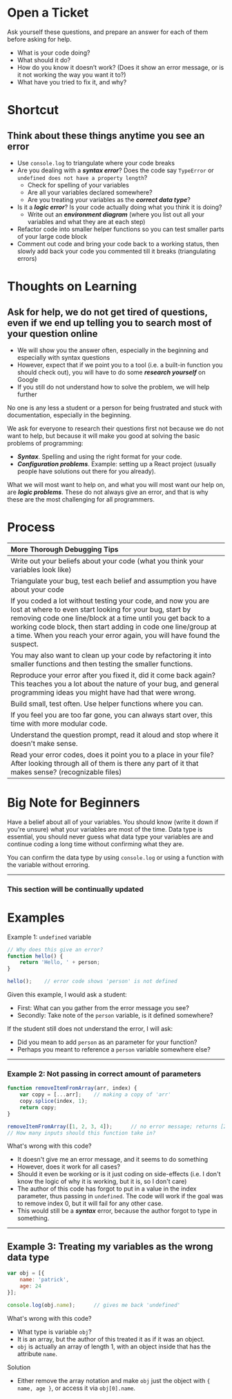 # Open a Ticket
Ask yourself these questions, and prepare an answer for each of them before asking for help.

* What is your code doing? 
* What should it do?
* How do you know it doesn’t work? (Does it show an error message, or is it not working the way you want it to?)
* What have you tried to fix it, and why?

# Shortcut 
## Think about these things anytime you see an error
* Use `console.log` to triangulate where your code breaks
* Are you dealing with a ***syntax error***? Does the code say `TypeError` or `undefined does not have a property length`?
    * Check for spelling of your variables
    * Are all your variables declared somewhere?
    * Are you treating your variables as the ***correct data type***?
* Is it a ***logic error***? Is your code actually doing what you think it is doing?
    * Write out an ***environment diagram*** (where you list out all your variables and what they are at each step)
* Refactor code into smaller helper functions so you can test smaller parts of your large code block
* Comment out code and bring your code back to a working status, then slowly add back your code you commented till it breaks (triangulating errors)


# Thoughts on Learning

## Ask for help, we do not get tired of questions, even if we end up telling you to search most of your question online
* We will show you the answer often, especially in the beginning and especially with syntax questions
* However, expect that if we point you to a tool (i.e. a built-in function you should check out), you will have to do some ***research yourself*** on Google
* If you still do not understand how to solve the problem, we will help further

No one is any less a student or a person for being frustrated and stuck with documentation, 
especially in the beginning. 

We ask for everyone to research their questions first not because we do not want to help, but because it will make you good at solving the basic problems of programming:

* ***Syntax***. Spelling and using the right format for your code.
*  ***Configuration problems***. Example: setting up a React project (usually people have solutions out there for you already).

What we will most want to help on, and what you will most want our help on, are ***logic problems***. These do not
always give an error, and that is why these are the most challenging for all programmers.


# Process 


| More Thorough Debugging Tips       | 
| :------------- |
| Write out your beliefs about your code (what you think your variables look like) | 
| Triangulate your bug, test each belief and assumption you have about your code   | 
| If you coded a lot without testing your code, and now you are lost at where to even start looking for your bug, start by removing code one line/block at a time until you get back to a working code block, then start adding in code one line/group at a time. When you reach your error again, you will have found the suspect. |
| You may also want to clean up your code by refactoring it into smaller functions and then testing the smaller functions. |
| Reproduce your error after you fixed it, did it come back again? This teaches you a lot about the nature of your bug, and general programming ideas you might have had that were wrong. |
| Build small, test often. Use helper functions where you can. |
| If you feel you are too far gone, you can always start over, this time with more modular code. |
| Understand the question prompt, read it aloud and stop where it doesn't make sense. |
| Read your error codes, does it point you to a place in your file? After looking through all of them is there any part of it that makes sense? (recognizable files) |


# Big Note for Beginners
Have a belief about all of your variables. You should know (write it down if you're unsure) what your variables are most of the time.
Data type is essential, you should never guess what data type your variables are and continue coding a long time without confirming what they are. 

You can confirm the data type by using `console.log` or using a function with the variable without erroring.


---
### This section will be continually updated
# Examples


Example 1: `undefined` variable

```javascript
// Why does this give an error?
function hello() {
    return 'Hello, ' + person;
}

hello();    // error code shows 'person' is not defined
```

Given this example, I would ask a student:
* First: What can you gather from the error message you see?
* Secondly: Take note of the `person` variable, is it defined somewhere?

If the student still does not understand the error, I will ask:
* Did you mean to add `person` as an parameter for your function?
* Perhaps you meant to reference a `person` variable somewhere else?

---
### Example 2: Not passing in correct amount of parameters
```javascript
function removeItemFromArray(arr, index) {
    var copy = [...arr];    // making a copy of 'arr'
    copy.splice(index, 1);
    return copy;
}

removeItemFromArray([1, 2, 3, 4]);      // no error message; returns [2, 3, 4]
// How many inputs should this function take in?
```

What's wrong with this code?
* It doesn't give me an error message, and it seems to do something
* However, does it work for all cases?
* Should it even be working or is it just coding on side-effects (i.e. I don't know the logic of why it is working, but it is, so I don't care)
* The author of this code has forgot to put in a value in the index parameter, thus passing in `undefined`. The code will work if the goal was to remove index 0, but it will fail for any other case.
* This would still be a ***syntax*** error, because the author forgot to type in something. 

---
## Example 3: Treating my variables as the wrong data type
```javascript
var obj = [{ 
    name: 'patrick',
    age: 24
}];

console.log(obj.name);      // gives me back 'undefined'
```

What's wrong with this code?
* What type is variable `obj`? 
* It is an array, but the author of this treated it as if it was an object.
* `obj` is actually an array of length 1, with an object inside that has the attribute `name`. 

Solution
* Either remove the array notation and make `obj` just the object with `{ name, age }`, or access it via `obj[0].name`.